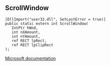 ## ScrollWindow

```
[DllImport("user32.dll", SetLastError = true)]
public static extern int ScrollWindow(
   IntPtr hWnd,
   int nXAmount,
   int nYAmount,
   ref RECT lpRect,
   ref RECT lpClipRect
);
```

[Microsoft documentation](https://docs.microsoft.com/en-us/windows/win32/api/winuser/nf-winuser-scrollwindow)
